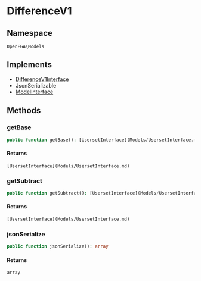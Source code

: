 # DifferenceV1


## Namespace
`OpenFGA\Models`

## Implements
* [DifferenceV1Interface](Models/DifferenceV1Interface.md)
* JsonSerializable
* [ModelInterface](Models/ModelInterface.md)

## Methods
### getBase

```php
public function getBase(): [UsersetInterface](Models/UsersetInterface.md)
```



#### Returns
`[UsersetInterface](Models/UsersetInterface.md)` 

### getSubtract

```php
public function getSubtract(): [UsersetInterface](Models/UsersetInterface.md)
```



#### Returns
`[UsersetInterface](Models/UsersetInterface.md)` 

### jsonSerialize

```php
public function jsonSerialize(): array
```



#### Returns
`array` 


